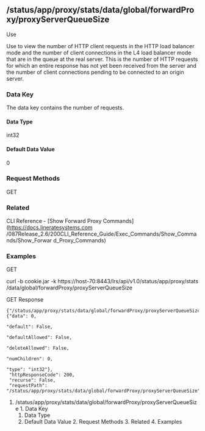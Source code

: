 ## /status/app/proxy/stats/data/global/forwardProxy/proxyServerQueueSize

Use

Use to view the number of HTTP client requests in the HTTP load balancer mode
and the number of client connections in the L4 load balancer mode that are in
the queue at the real server. This is the number of HTTP requests for which an
entire response has not yet been received from the server and the number of
client connections pending to be connected to an origin server.

### Data Key

The data key contains the number of requests.

#### Data Type

int32

#### Default Data Value

0

### Request Methods

GET

### Related

CLI Reference - [Show Forward Proxy Commands](https://docs.lineratesystems.com
/087Release_2.6/200CLI_Reference_Guide/Exec_Commands/Show_Commands/Show_Forwar
d_Proxy_Commands)

### Examples

GET

curl -b cookie.jar -k https://host-70:8443/lrs/api/v1.0/status/app/proxy/stats
/data/global/forwardProxy/proxyServerQueueSize

GET Response

    
    {"/status/app/proxy/stats/data/global/forwardProxy/proxyServerQueueSize": {"data": 0,
                                                                                "default": False,
                                                                                "defaultAllowed": False,
                                                                                "deleteAllowed": False,
                                                                                "numChildren": 0,
                                                                                "type": "int32"},
     "httpResponseCode": 200,
     "recurse": False,
     "requestPath": "/status/app/proxy/stats/data/global/forwardProxy/proxyServerQueueSize"}
    

  1. /status/app/proxy/stats/data/global/forwardProxy/proxyServerQueueSize
    1. Data Key
      1. Data Type
      2. Default Data Value
    2. Request Methods
    3. Related
    4. Examples

